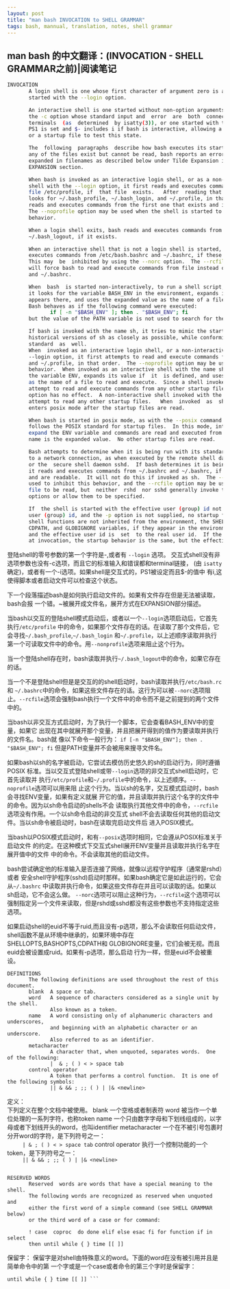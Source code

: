 ```yaml
---
layout: post
title: "man bash INVOCATION to SHELL GRAMMAR"
tags: bash, mannual, translation, notes, shell grammar
---
```


## man bash 的中文翻译：(INVOCATION - SHELL GRAMMAR之前)|阅读笔记

```bash
INVOCATION
       A login shell is one whose first character of argument zero is a -, or one
       started with the --login option.

       An interactive shell is one started without non-option arguments and without 
       the -c option whose standard input and  error  are  both  connected  to  
       terminals  (as  determined  by isatty(3)), or one started with the -i option.
       PS1 is set and $- includes i if bash is interactive, allowing a shell script 
       or a startup file to test this state.

       The  following  paragraphs  describe how bash executes its startup files.  If
       any of the files exist but cannot be read, bash reports an error.  Tildes are
       expanded in filenames as described below under Tilde Expansion in the
       EXPANSION section.

       When bash is invoked as an interactive login shell, or as a non-interactive
       shell with the --login option, it first reads and executes commands from the
       file /etc/profile, if  that file  exists.   After  reading that file, it
       looks for ~/.bash_profile, ~/.bash_login, and ~/.profile, in that order, and
       reads and executes commands from the first one that exists and is readable.
       The --noprofile option may be used when the shell is started to inhibit this
       behavior.

       When a login shell exits, bash reads and executes commands from the file
       ~/.bash_logout, if it exists.

       When an interactive shell that is not a login shell is started, bash reads and
       executes commands from /etc/bash.bashrc and ~/.bashrc, if these files exist.
       This may  be  inhibited by using the --norc option.  The --rcfile file option
       will force bash to read and execute commands from file instead of /etc/bash.bashrc
       and ~/.bashrc.

       When  bash  is started non-interactively, to run a shell script, for example,
       it looks for the variable BASH_ENV in the environment, expands its value if it
       appears there, and uses the expanded value as the name of a file to read and execute.
       Bash behaves as if the following command were executed:
              if [ -n "$BASH_ENV" ]; then . "$BASH_ENV"; fi
       but the value of the PATH variable is not used to search for the filename.

       If bash is invoked with the name sh, it tries to mimic the startup behavior of
       historical versions of sh as closely as possible, while conforming to the  POSIX
       standard  as  well.
       When  invoked as an interactive login shell, or a non-interactive shell with the
       --login option, it first attempts to read and execute commands from /etc/profile
       and ~/.profile, in that order.  The --noprofile option may be used to inhibit this
       behavior.  When invoked as an interactive shell with the name sh, bash looks for
       the variable ENV, expands its value if  it  is defined, and uses the expanded value
       as the name of a file to read and execute.  Since a shell invoked as sh does not
       attempt to read and execute commands from any other startup files, the --rcfile
       option has no effect.  A non-interactive shell invoked with the name sh does not
       attempt to read any other startup files.   When  invoked  as  sh,  bash
       enters posix mode after the startup files are read.

       When bash is started in posix mode, as with the --posix command line option, it
       follows the POSIX standard for startup files.  In this mode, interactive shells
       expand the ENV variable and commands are read and executed from the file whose
       name is the expanded value.  No other startup files are read.

       Bash attempts to determine when it is being run with its standard input connected
       to a network connection, as when executed by the remote shell daemon, usually rshd,
       or the  secure shell daemon sshd.  If bash determines it is being run in this fashion,
       it reads and executes commands from ~/.bashrc and ~/.bashrc, if these files exist
       and are readable.  It will not do this if invoked as sh.  The --norc option may be
       used to inhibit this behavior, and the --rcfile option may be used to force another
       file to be read, but  neither  rshd  nor sshd generally invoke the shell with those
       options or allow them to be specified.

       If  the shell is started with the effective user (group) id not equal to the real
       user (group) id, and the -p option is not supplied, no startup files are read,
       shell functions are not inherited from the environment, the SHELLOPTS, BASHOPTS,
       CDPATH, and GLOBIGNORE variables, if they appear in the environment, are ignored,
       and the effective user id is  set  to the real user id.  If the -p option is supplied
       at invocation, the startup behavior is the same, but the effective user id is not reset.
```


登陆shell的零号参数的第一个字符是-,或者有 `--login` 选项。
交互式shell没有非选项参数也没有-c选项，而且它的标准输入和错误都和terminal链接，
(由 `isatty`确定)，或者有一个-i选项。如果shell是交互式的，PS1被设定而且$-的值中
有i,这使得脚本或者启动文件可以检查这个状态。

下一个段落描述bash是如何执行启动文件的。如果有文件存在但是无法被读取，bash会报
一个错。~被展开成文件名，展开方式在EXPANSION部分描述。

当bash以交互的登陆shell模式启动后，或者以一个`--login`选项启动后，它首先执行`/etc/profile`
中的命令，如果那个文件存在的话。在读取了那个文件后，它会寻找`~/.bash_profile`,`~/.bash_login`
和`~/.profile`，以上述顺序读取并执行第一个可读取文件中的命令。用`--nonprofile`选项来阻止这个行为。

当一个登陆shell存在时，bash读取并执行`~/.bash_logout`中的命令，如果它存在的话。

当一个不是登陆shell但是是交互的的shell启动时，bash读取并执行`/etc/bash.rc`和
`~/.bashrc`中的命令，如果这些文件存在的话。这行为可以被`--norc`选项阻止。`--rcfile`选项会强制bash执行一个文件中的命令而不是之前提到的两个文件中的。

当bash以非交互方式启动时，为了执行一个脚本，它会查看BASH_ENV中的变量，如果它
出现在其中就展开那个变量，并且把展开得到的值作为要读取并执行的文件名。bash就
像以下命令一般行为：
`if [-n "$BASH_ENV"]; then . "$BASH_ENV"; fi`
但是PATH变量并不会被用来搜寻文件名。

如果bash以sh的名字被启动，它尝试去模仿历史悠久的sh的启动行为，同时遵循POSIX
标准。当以交互式登陆shell或带`--login`选项的非交互式shell启动时，它首先读取并
执行`/etc/profile`和`~/.profile`中的命令，以上述顺序。`--noprofile`选项可以用来阻
止这个行为。当以sh的名字，交互模式启动时，bash会寻找ENV变量，如果有定义就展
开它的值，并且读取并执行这个名字的文件中的命令。因为以sh命令启动的shells不会
读取执行其他文件中的命令，`--rcfile`选项没有作用。一个以sh命令启动的非交互式
shell不会去读取任何其他的启动文件。当以sh命令被启动时，bash在读取完启动文件后
进入POSIX模式。

当bash以POSIX模式启动时，和有`--posix`选项时相同，它会遵从POSIX标准关于启动文件
的约定。在这种模式下交互式shell展开ENV变量并且读取并执行名字在展开值中的文件
中的命令。不会读取其他的启动文件。

bash尝试确定他的标准输入是否连接了网络，就像以远程守护程序（通常是rshd）或者
安全shell守护程序(sshd)启动时那样。如果bash确定它是如此运行的，它会从`~/.bashrc`
中读取并执行命令，如果这些文件存在并且可以读取的话。如果以sh启动，它不会这么做。
`--norc`选项可以阻止这种行为，`--rcfile`这个选项可以强制指定另一个文件来读取，但是rshd或sshd都没有这些参数也不支持指定这些选项。

如果启动shell的euid不等于ruid,而且没有-p选项，那么不会读取任何启动文件，
shell函数不是从环境中继承的，如果环境中存在SHELLOPTS,BASHOPTS,CDPATH和
GLOBIGNORE变量，它们会被无视。而且euid会被设置成ruid。如果有-p选项，那么启动
行为一样，但是euid不会被重设。


```
DEFINITIONS
       The following definitions are used throughout the rest of this document.
       blank  A space or tab.
       word   A sequence of characters considered as a single unit by the shell.
              Also known as a token.
       name   A word consisting only of alphanumeric characters and underscores,
              and beginning with an alphabetic character or an underscore.
              Also referred to as an identifier.
       metacharacter
              A character that, when unquoted, separates words.  One of the following:
              |  & ; ( ) < > space tab
       control operator
              A token that performs a control function.  It is one of the following symbols:
              || & && ; ;; ( ) | |& <newline>

```


定义：    
下列定义在整个文档中被使用。
blank 一个空格或者制表符
word  被当作一个单位处理的一系列字符，也称token
name  一个只由数字字母和下划线组成的，以字母或者下划线开头的word，也叫identifier
metacharacter 一个在不被引号包裹时分开word的字符，是下列符号之一：    
`      | & ; ( ) < > space tab `
control operator 执行一个控制功能的一个token，是下列符号之一：    
`      || & && ; ;; ( ) | |& <newline> `

```

RESERVED WORDS
       Reserved  words are words that have a special meaning to the shell.
       The following words are recognized as reserved when unquoted and
       either the first word of a simple command (see SHELL GRAMMAR below)
       or the third word of a case or for command:

       ! case  coproc  do done elif else esac fi for function if in select
       then until while { } time [[ ]]
```

保留字：
保留字是对shell由特殊意义的word。下面的word在没有被引用并且是简单命令中的第
一个字或是一个case或者命令的第三个字时是保留字：
``` ! case coproc do done elif else esac fi for function if in select then
until while { } time [[ ]] ```

